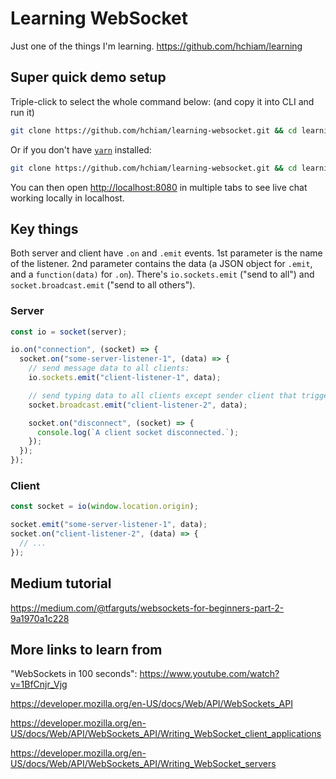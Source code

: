 # Learning WebSocket

Just one of the things I'm learning. <https://github.com/hchiam/learning>

## Super quick demo setup

Triple-click to select the whole command below: (and copy it into CLI and run it)

```bash
git clone https://github.com/hchiam/learning-websocket.git && cd learning-websocket && yarn && nodemon
```

Or if you don't have [`yarn`](https://github.com/hchiam/learning-yarn) installed:

```bash
git clone https://github.com/hchiam/learning-websocket.git && cd learning-websocket && npm install && nodemon
```

You can then open <http://localhost:8080> in multiple tabs to see live chat working locally in localhost.

## Key things

Both server and client have `.on` and `.emit` events. 1st parameter is the name of the listener. 2nd parameter contains the data (a JSON object for `.emit`, and a `function(data)` for `.on`). There's `io.sockets.emit` ("send to all") and `socket.broadcast.emit` ("send to all others").

### Server

```js
const io = socket(server);

io.on("connection", (socket) => {
  socket.on("some-server-listener-1", (data) => {
    // send message data to all clients:
    io.sockets.emit("client-listener-1", data);

    // send typing data to all clients except sender client that triggered this listener:
    socket.broadcast.emit("client-listener-2", data);

    socket.on("disconnect", (socket) => {
      console.log(`A client socket disconnected.`);
    });
  });
});
```

### Client

```js
const socket = io(window.location.origin);

socket.emit("some-server-listener-1", data);
socket.on("client-listener-2", (data) => {
  // ...
});
```

## Medium tutorial

<https://medium.com/@tfarguts/websockets-for-beginners-part-2-9a1970a1c228>

## More links to learn from

"WebSockets in 100 seconds": <https://www.youtube.com/watch?v=1BfCnjr_Vjg>

<https://developer.mozilla.org/en-US/docs/Web/API/WebSockets_API>

<https://developer.mozilla.org/en-US/docs/Web/API/WebSockets_API/Writing_WebSocket_client_applications>

<https://developer.mozilla.org/en-US/docs/Web/API/WebSockets_API/Writing_WebSocket_servers>
